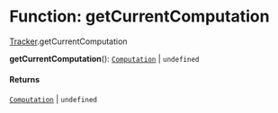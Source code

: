 # Function: getCurrentComputation

[Tracker](/en/auto-docs/free-layout-editor/modules/Tracker.md).getCurrentComputation

**getCurrentComputation**(): [`Computation`](/en/auto-docs/free-layout-editor/classes/Tracker.Computation.md) | `undefined`

#### Returns

[`Computation`](/en/auto-docs/free-layout-editor/classes/Tracker.Computation.md) | `undefined`
